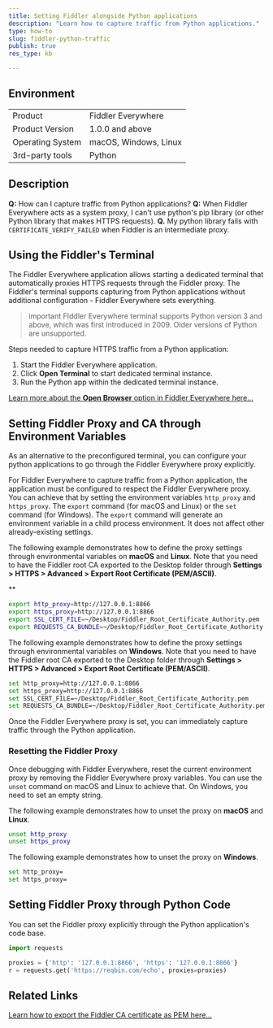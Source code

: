```yaml
---
title: Setting Fiddler alongside Python applications
description: "Learn how to capture traffic from Python applications."
type: how-to
slug: fiddler-python-traffic
publish: true
res_type: kb

---
```


## Environment

|   |   |
|---|---|
| Product   |  Fiddler Everywhere |
| Product Version | 1.0.0 and above  |
| Operating System | macOS, Windows, Linux  |
| 3rd-party tools | Python |

## Description

**Q:** How can I capture traffic from Python applications?
**Q:** When Fiddler Everywhere acts as a system proxy, I can't use python's pip library (or other Python library that makes HTTPS requests).
**Q.** My python library fails with `CERTIFICATE_VERIFY_FAILED` when Fiddler is an intermediate proxy.

## Using the Fiddler's Terminal

The Fiddler Everywhere application allows starting a dedicated terminal that automatically proxies HTTPS requests through the Fiddler proxy. The Fiddler's terminal supports capturing from Python applications without additional configuration - Fiddler Everywhere sets everything. 

>important FIddler Everywhere terminal supports Python version 3 and above, which was first introduced in 2009. Older versions of Python are unsupported.

Steps needed to capture HTTPS traffic from a Python application:

1. Start the Fiddler Everywhere application.
1. Click **Open Terminal** to start dedicated terminal instance.
1. Run the Python app within the dedicated terminal instance.

[Learn more about the **Open Browser** option in Fiddler Everywhere here...](slug://capture-terminal-traffic)

## Setting Fiddler Proxy and CA through Environment Variables

As an alternative to the preconfigured terminal, you can configure your python applications to go through the Fiddler Everywhere proxy explicitly.

For Fiddler Everywhere to capture traffic from a Python application, the application must be configured to respect the Fiddler Everywhere proxy. You can achieve that by setting the environment variables `http_proxy` and `https_proxy`. The `export` command (for macOS and Linux) or the `set` command (for Windows). The `export` command will generate an environment variable in a child process environment. It does not affect other already-existing settings.

The following example demonstrates how to define the proxy settings through environmental variables on **macOS** and **Linux**. Note that you need to have the Fiddler root CA exported to the Desktop folder through **Settings > HTTPS > Advanced > Export Root Certificate (PEM/ASCII)**.

**
```sh
export http_proxy=http://127.0.0.1:8866
export https_proxy=http://127.0.0.1:8866
export SSL_CERT_FILE=~/Desktop/Fiddler_Root_Certificate_Authority.pem
export REQUESTS_CA_BUNDLE=~/Desktop/Fiddler_Root_Certificate_Authority.pem
```

The following example demonstrates how to define the proxy settings through environmental variables on **Windows**. Note that you need to have the Fiddler root CA exported to the Desktop folder through **Settings > HTTPS > Advanced > Export Root Certificate (PEM/ASCII)**.

```sh
set http_proxy=http://127.0.0.1:8866
set https_proxy=http://127.0.0.1:8866
set SSL_CERT_FILE=~/Desktop/Fiddler_Root_Certificate_Authority.pem
set REQUESTS_CA_BUNDLE=~/Desktop/Fiddler_Root_Certificate_Authority.pem
```

Once the Fiddler Everywhere proxy is set, you can immediately capture traffic through the Python application.

### Resetting the Fiddler Proxy

Once debugging with Fiddler Everywhere, reset the current environment proxy by removing the Fiddler Everywhere proxy variables. You can use the `unset` command on macOS and Linux to achieve that. On Windows, you need to set an empty string.

The following example demonstrates how to unset the proxy on **macOS** and **Linux**.

```sh
unset http_proxy
unset https_proxy
```

The following example demonstrates how to unset the proxy on **Windows**.

```sh
set http_proxy=
set https_proxy=
```

## Setting Fiddler Proxy through Python Code

You can set the Fiddler proxy explicitly through the Python application's code base.

```python
import requests

proxies = {'http': '127.0.0.1:8866', 'https': '127.0.0.1:8866'}
r = requests.get('https://reqbin.com/echo', proxies=proxies)
```

## Related Links

[Learn how to export the Fiddler CA certificate as PEM here...](slug://how-to-create-pem)
